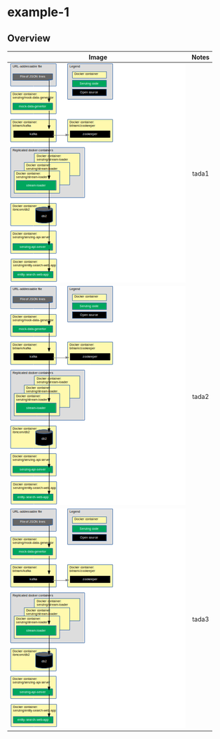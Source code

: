 # example-1

## Overview

| Image | Notes |
| :---: | :---: |
| ![Image of architecture](bob.png) | tada1 |
| ![Image of architecture](bob.png) | tada2 |
| ![Image of architecture](bob.png) | tada3 |
